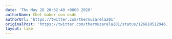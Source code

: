 ```yaml
---
date: 'Thu May 28 20:32:40 +0000 2020'
authorName: Chet baker con osde
authorUrl: 'https://twitter.com/thermuzarela201'
originalPost: 'https://twitter.com/thermuzarela201/status/1266105129461219329'
layout: like
---
```

